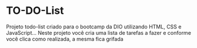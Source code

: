 # TO-DO-List
Projeto todo-list criado para o bootcamp da DIO utilizando HTML, CSS e JavaScript... Neste projeto você cria uma lista de tarefas a fazer e conforme você clica como realizada, a mesma fica grifada
